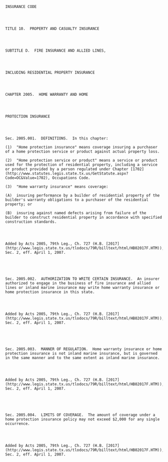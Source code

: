 ﻿
    
    
    	
    					
    
    
    INSURANCE CODE
    
      
    
    
    TITLE 10.  PROPERTY AND CASUALTY INSURANCE
    
      
    
    
    SUBTITLE D.  FIRE INSURANCE AND ALLIED LINES,
    
      
    
    
    INCLUDING RESIDENTIAL PROPERTY INSURANCE
    
      
    
    
    CHAPTER 2005.  HOME WARRANTY AND HOME
    
      
    
    
    PROTECTION INSURANCE
    
      
    
    
    Sec. 2005.001.  DEFINITIONS.  In this chapter:
    
    (1)  "Home protection insurance" means coverage insuring a purchaser of a home protection service or product against actual property loss.
    
    (2)  "Home protection service or product" means a service or product used for the protection of residential property, including a service or product provided by a person regulated under Chapter [1702](http://www.statutes.legis.state.tx.us/GetStatute.aspx?Code=OC&Value=1702), Occupations Code.
    
    (3)  "Home warranty insurance" means coverage:
    
    (A)  insuring performance by a builder of residential property of the builder's warranty obligations to a purchaser of the residential property; or
    
    (B)  insuring against named defects arising from failure of the builder to construct residential property in accordance with specified construction standards.
    
    
    
    
    Added by Acts 2005, 79th Leg., Ch. 727 (H.B. [2017](http://www.legis.state.tx.us/tlodocs/79R/billtext/html/HB02017F.HTM)), Sec. 2, eff. April 1, 2007.
    
    
    
    
    
    Sec. 2005.002.  AUTHORIZATION TO WRITE CERTAIN INSURANCE.  An insurer authorized to engage in the business of fire insurance and allied lines or inland marine insurance may write home warranty insurance or home protection insurance in this state.
    
    
    
    
    Added by Acts 2005, 79th Leg., Ch. 727 (H.B. [2017](http://www.legis.state.tx.us/tlodocs/79R/billtext/html/HB02017F.HTM)), Sec. 2, eff. April 1, 2007.
    
    
    
    
    
    Sec. 2005.003.  MANNER OF REGULATION.  Home warranty insurance or home protection insurance is not inland marine insurance, but is governed in the same manner and to the same extent as inland marine insurance.
    
    
    
    
    Added by Acts 2005, 79th Leg., Ch. 727 (H.B. [2017](http://www.legis.state.tx.us/tlodocs/79R/billtext/html/HB02017F.HTM)), Sec. 2, eff. April 1, 2007.
    
    
    
    
    
    Sec. 2005.004.  LIMITS OF COVERAGE.  The amount of coverage under a home protection insurance policy may not exceed $2,000 for any single occurrence.
    
    
    
    
    Added by Acts 2005, 79th Leg., Ch. 727 (H.B. [2017](http://www.legis.state.tx.us/tlodocs/79R/billtext/html/HB02017F.HTM)), Sec. 2, eff. April 1, 2007.
    
    
    
    
    				
